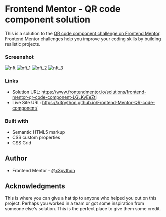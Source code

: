 # Frontend Mentor - QR code component solution

This is a solution to the [QR code component challenge on Frontend Mentor](https://www.frontendmentor.io/challenges/qr-code-component-iux_sIO_H). Frontend Mentor challenges help you improve your coding skills by building realistic projects. 


### Screenshot
![nft](https://user-images.githubusercontent.com/83002862/220579068-09e98ca1-c2b4-43c2-a8ea-bd4ac98f8f98.gif)
![nft_1](https://user-images.githubusercontent.com/83002862/220579130-5c972ee0-4651-4951-b1d3-c01712572bf6.gif)
![nft_2](https://user-images.githubusercontent.com/83002862/220579173-ea02cf78-de54-4af2-a05c-cd3652cfe0f9.gif)
![nft_3](https://user-images.githubusercontent.com/83002862/220579208-ee0a2641-42aa-4fd2-aa2d-7c51c74ba776.gif)


### Links

- Solution URL: https://www.frontendmentor.io/solutions/frontend-mentor-qr-code-component-LGLKyEeZtj
- Live Site URL: https://x3python.github.io/Frontend-Mentor-QR-code-component/

### Built with

- Semantic HTML5 markup
- CSS custom properties
- CSS Grid

## Author

- Frontend Mentor - [@x3python](https://www.frontendmentor.io/profile/x3python)


## Acknowledgments

This is where you can give a hat tip to anyone who helped you out on this project. Perhaps you worked in a team or got some inspiration from someone else's solution. This is the perfect place to give them some credit.

